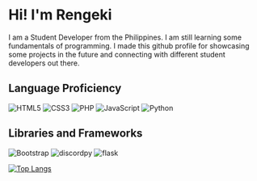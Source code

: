 # Hi! I'm Rengeki 

I am a Student Developer from the Philippines. I am still learning some fundamentals of programming. I made this github profile for showcasing some projects in the future and connecting with different student developers out there.


## Language Proficiency

![HTML5](https://img.shields.io/badge/html5-%23E34F26.svg?style=for-the-badge&logo=html5&logoColor=white)
![CSS3](https://img.shields.io/badge/css3-%231572B6.svg?style=for-the-badge&logo=css3&logoColor=white)
![PHP](https://img.shields.io/badge/php-%23777BB4.svg?style=for-the-badge&logo=php&logoColor=white)
![JavaScript](https://img.shields.io/badge/javascript-%23323330.svg?style=for-the-badge&logo=javascript&logoColor=%23F7DF1E)
![Python](https://img.shields.io/badge/python-3670A0?style=for-the-badge&logo=python&logoColor=ffdd54)

## Libraries and Frameworks


![Bootstrap](https://img.shields.io/badge/bootstrap-%23563D7C.svg?style=for-the-badge&logo=bootstrap&logoColor=white)
![discordpy](https://img.shields.io/badge/discordpy-3670A0.svg?style=for-the-badge&logo=python&logoColor=white)
![flask](https://img.shields.io/badge/Flask-000000?style=for-the-badge&logo=flask&logoColor=white)


[![Top Langs](https://github-readme-stats.vercel.app/api/top-langs/?username=gitrengeki&hide=procfile&langs_count=1&layout=compact&theme=cobalt)](https://github.com/anuraghazra/github-readme-stats)


